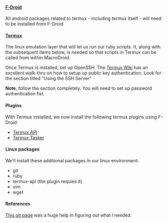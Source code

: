 #### [F-Droid](https://f-droid.org/en/) ###  
All android packages related to termux - including termux itself - will need to be installed from F-Droid

#### [Termux](https://f-droid.org/en/packages/com.termux/)
The linux emulation layer that will let us run our ruby scripts. It, along with the subsequent items below, is needed so that scripts in Termux can be called from within MacroDroid.

Once Termux is installed, set up OpenSSH. The [Termux Wiki](https://wiki.termux.com/wiki/Remote_Access) has an excellent walk-thru on how to setup up public key authentication. Look for the section titled "Using the SSH Server"

__Note__, follow the section completely. You will need to set up password authentication fist.

#### Plugins
With Termux installed, we now install the following termux plugins using F-Droid:  
* [Termux API](https://f-droid.org/en/packages/com.termux.api/)
* [Termux Tasker](https://f-droid.org/en/packages/com.termux.tasker/)
 
#### Linux packages
We'll install these additional packages in our linux environment:
* git 
* ruby
* termux-api (the plugin requies it)
* vim
* wget

#### References ####
[This git page](https://gist.github.com/txoof/f7670b80e983582f7af6d1a7791c15ab) was a huge help in figuring out what I needed.

